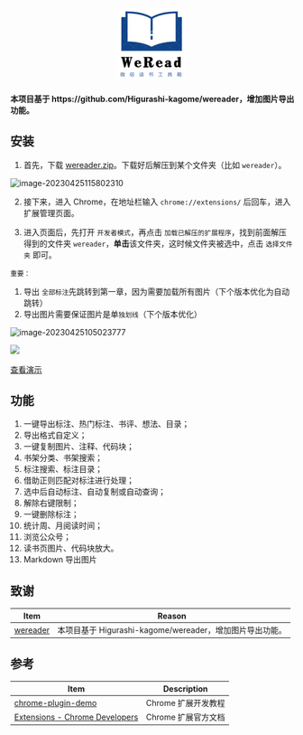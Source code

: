 <h2 align="center"><img src="res/README/icon128.png" height="128"><br></h2>

<p ><strong>本项目基于 https://github.com/Higurashi-kagome/wereader，增加图片导出功能。 </strong></p>

## 安装

1. 首先，下载 [wereader.zip](./wereader.zip)。下载好后解压到某个文件夹（比如 `wereader`）。

![image-20230425115802310](https://img2023.cnblogs.com/blog/2740513/202304/2740513-20230425115804261-669021128.png)

2. 接下来，进入 Chrome，在地址栏输入 `chrome://extensions/` 后回车，进入扩展管理页面。

3. 进入页面后，先打开 `开发者模式`，再点击 `加载已解压的扩展程序`，找到前面解压得到的文件夹 `wereader`，**单击**该文件夹，这时候文件夹被选中，点击 `选择文件夹` 即可。

`重要：`

1. 导出 `全部标注`先跳转到第一章，因为需要加载所有图片（下个版本优化为自动跳转）
2. 导出图片需要保证图片是单`独划线`（下个版本优化）

![image-20230425105023777](https://img2023.cnblogs.com/blog/2740513/202304/2740513-20230425105028783-1655172475.png)

![](https://camo.githubusercontent.com/de6987fb0badf6857aa100db1074534a626179378ea4b6189d4da34b7520b099/68747470733a2f2f63646e2e6a7364656c6976722e6e65742f67682f73616e63696a756e2f696d616765732f706963732f7172636f64655f62616e6e65722e77656270)



[查看演示](./res/README/install.gif)

## 功能

1. 一键导出标注、热门标注、书评、想法、目录；
2. 导出格式自定义；
3. 一键复制图片、注释、代码块；
4. 书架分类、书架搜索；
5. 标注搜索、标注目录；
6. 借助正则匹配对标注进行处理；
7. 选中后自动标注、自动复制或自动查询；
8. 解除右键限制；
9.  一键删除标注；
10. 统计周、月阅读时间；
11. 浏览公众号；
12. 读书页图片、代码块放大。
13. Markdown 导出图片

## 致谢

| Item                                                         | Reason                                                       |
| ------------------------------------------------------------ | ------------------------------------------------------------ |
| [wereader](https://github.com/Higurashi-kagome/wereader)             | 本项目基于 Higurashi-kagome/wereader，增加图片导出功能。
## 参考

| Item                                                                            | Description         |
| ------------------------------------------------------------                    | ------------------- |
| [chrome-plugin-demo](https://github.com/sxei/chrome-plugin-demo)                | Chrome 扩展开发教程   |
| [Extensions - Chrome Developers](https://developer.chrome.com/docs/extensions/) | Chrome 扩展官方文档   |

